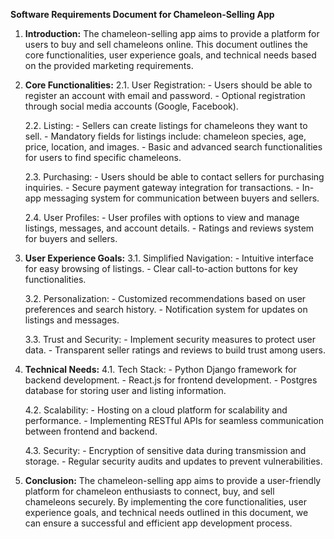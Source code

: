 **Software Requirements Document for Chameleon-Selling App**

1. **Introduction:**
   The chameleon-selling app aims to provide a platform for users to buy and sell chameleons online. This document outlines the core functionalities, user experience goals, and technical needs based on the provided marketing requirements.

2. **Core Functionalities:**
   2.1. User Registration:
         - Users should be able to register an account with email and password.
         - Optional registration through social media accounts (Google, Facebook).

   2.2. Listing:
         - Sellers can create listings for chameleons they want to sell.
         - Mandatory fields for listings include: chameleon species, age, price, location, and images.
         - Basic and advanced search functionalities for users to find specific chameleons.

   2.3. Purchasing:
         - Users should be able to contact sellers for purchasing inquiries.
         - Secure payment gateway integration for transactions.
         - In-app messaging system for communication between buyers and sellers.

   2.4. User Profiles:
         - User profiles with options to view and manage listings, messages, and account details.
         - Ratings and reviews system for buyers and sellers.

3. **User Experience Goals:**
   3.1. Simplified Navigation:
         - Intuitive interface for easy browsing of listings.
         - Clear call-to-action buttons for key functionalities.

   3.2. Personalization:
         - Customized recommendations based on user preferences and search history.
         - Notification system for updates on listings and messages.

   3.3. Trust and Security:
         - Implement security measures to protect user data.
         - Transparent seller ratings and reviews to build trust among users.

4. **Technical Needs:**
   4.1. Tech Stack:
         - Python Django framework for backend development.
         - React.js for frontend development.
         - Postgres database for storing user and listing information.

   4.2. Scalability:
         - Hosting on a cloud platform for scalability and performance.
         - Implementing RESTful APIs for seamless communication between frontend and backend.

   4.3. Security:
         - Encryption of sensitive data during transmission and storage.
         - Regular security audits and updates to prevent vulnerabilities.

5. **Conclusion:**
   The chameleon-selling app aims to provide a user-friendly platform for chameleon enthusiasts to connect, buy, and sell chameleons securely. By implementing the core functionalities, user experience goals, and technical needs outlined in this document, we can ensure a successful and efficient app development process.